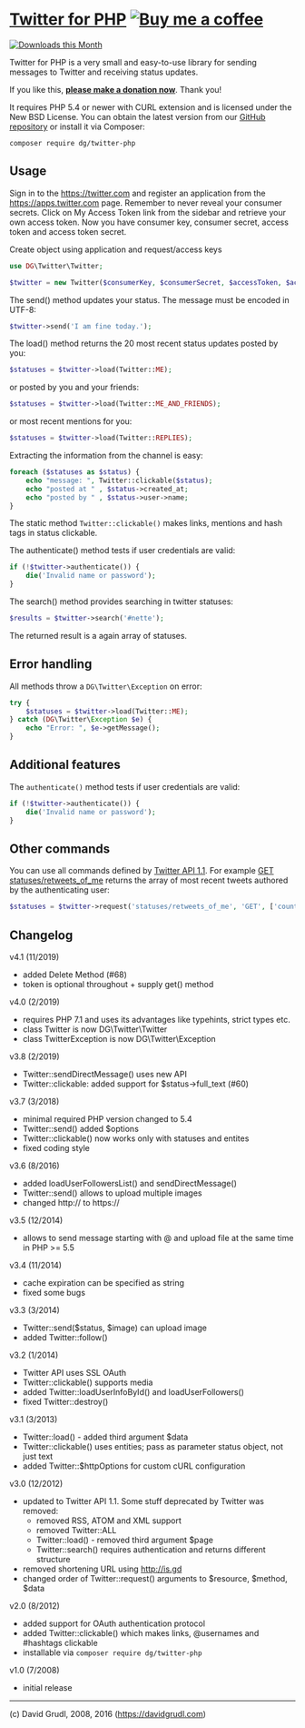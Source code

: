 [Twitter for PHP](https://phpfashion.com/twitter-for-php)  [![Buy me a coffee](https://files.nette.org/images/coffee1s.png)](https://nette.org/make-donation?to=twitter-php)
================================

[![Downloads this Month](https://img.shields.io/packagist/dm/dg/twitter-php.svg)](https://packagist.org/packages/dg/twitter-php)

Twitter for PHP is a very small and easy-to-use library for sending
messages to Twitter and receiving status updates.

If you like this, **[please make a donation now](https://nette.org/make-donation?to=twitter-php)**. Thank you!

It requires PHP 5.4 or newer with CURL extension and is licensed under the New BSD License.
You can obtain the latest version from our [GitHub repository](https://github.com/dg/twitter-php)
or install it via Composer:

	composer require dg/twitter-php


Usage
-----
Sign in to the https://twitter.com and register an application from the https://apps.twitter.com page. Remember
to never reveal your consumer secrets. Click on My Access Token link from the sidebar and retrieve your own access
token. Now you have consumer key, consumer secret, access token and access token secret.

Create object using application and request/access keys

```php
use DG\Twitter\Twitter;

$twitter = new Twitter($consumerKey, $consumerSecret, $accessToken, $accessTokenSecret);
```

The send() method updates your status. The message must be encoded in UTF-8:

```php
$twitter->send('I am fine today.');
```

The load() method returns the 20 most recent status updates
posted by you:

```php
$statuses = $twitter->load(Twitter::ME);
```

or posted by you and your friends:

```php
$statuses = $twitter->load(Twitter::ME_AND_FRIENDS);
```
or most recent mentions for you:

```php
$statuses = $twitter->load(Twitter::REPLIES);
```
Extracting the information from the channel is easy:

```php
foreach ($statuses as $status) {
	echo "message: ", Twitter::clickable($status);
	echo "posted at " , $status->created_at;
	echo "posted by " , $status->user->name;
}
```

The static method `Twitter::clickable()` makes links, mentions and hash tags in status clickable.

The authenticate() method tests if user credentials are valid:

```php
if (!$twitter->authenticate()) {
	die('Invalid name or password');
}
```

The search() method provides searching in twitter statuses:

```php
$results = $twitter->search('#nette');
```

The returned result is a again array of statuses.


Error handling
--------------

All methods throw a `DG\Twitter\Exception` on error:

```php
try {
	$statuses = $twitter->load(Twitter::ME);
} catch (DG\Twitter\Exception $e) {
	echo "Error: ", $e->getMessage();
}
```

Additional features
-------------------

The `authenticate()` method tests if user credentials are valid:

```php
if (!$twitter->authenticate()) {
	die('Invalid name or password');
}
```

Other commands
--------------

You can use all commands defined by [Twitter API 1.1](https://dev.twitter.com/rest/public).
For example [GET statuses/retweets_of_me](https://dev.twitter.com/rest/reference/get/statuses/retweets_of_me)
returns the array of most recent tweets authored by the authenticating user:

```php
$statuses = $twitter->request('statuses/retweets_of_me', 'GET', ['count' => 20]);
```

Changelog
---------
v4.1 (11/2019)
- added Delete Method (#68)
- token is optional throughout + supply get() method

v4.0 (2/2019)
- requires PHP 7.1 and uses its advantages like typehints, strict types etc.
- class Twitter is now DG\Twitter\Twitter
- class TwitterException is now DG\Twitter\Exception

v3.8 (2/2019)
- Twitter::sendDirectMessage() uses new API
- Twitter::clickable: added support for $status->full_text (#60)

v3.7 (3/2018)
- minimal required PHP version changed to 5.4
- Twitter::send() added $options
- Twitter::clickable() now works only with statuses and entites
- fixed coding style

v3.6 (8/2016)
- added loadUserFollowersList() and sendDirectMessage()
- Twitter::send() allows to upload multiple images
- changed http:// to https://

v3.5 (12/2014)
- allows to send message starting with @ and upload file at the same time in PHP >= 5.5

v3.4 (11/2014)
- cache expiration can be specified as string
- fixed some bugs

v3.3 (3/2014)
- Twitter::send($status, $image) can upload image
- added Twitter::follow()

v3.2 (1/2014)
- Twitter API uses SSL OAuth
- Twitter::clickable() supports media
- added Twitter::loadUserInfoById() and loadUserFollowers()
- fixed Twitter::destroy()

v3.1 (3/2013)
- Twitter::load() - added third argument $data
- Twitter::clickable() uses entities; pass as parameter status object, not just text
- added Twitter::$httpOptions for custom cURL configuration

v3.0 (12/2012)
- updated to Twitter API 1.1. Some stuff deprecated by Twitter was removed:
	- removed RSS, ATOM and XML support
	- removed Twitter::ALL
	- Twitter::load() - removed third argument $page
	- Twitter::search() requires authentication and returns different structure
- removed shortening URL using http://is.gd
- changed order of Twitter::request() arguments to $resource, $method, $data

v2.0 (8/2012)
- added support for OAuth authentication protocol
- added Twitter::clickable() which makes links, @usernames and #hashtags clickable
- installable via `composer require dg/twitter-php`

v1.0 (7/2008)
- initial release


-----
(c) David Grudl, 2008, 2016 (https://davidgrudl.com)
